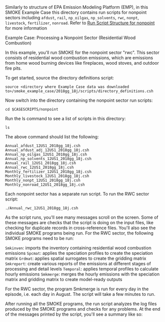 Similarly to structure of EPA Emission Modeling Platform (EMP), in this SMOKE Example Case this directory contains run scripts 
for nonpoint sectors including `afdust`, `rail`, `np_oilgas`, `np_solvents`, `rwc`, `nonpt`, `livestock`, `fertilizer`, `nonroad`. 
Refer to [Run Script Structure for nonpoint](https://github.com/CEMPD/SMOKE/wiki/A.-Overall-Instructions-on-Running-SMOKE-using-EPA's-Emissions-Modeling-Platforms#casescriptsnonpoint) for more information

Example Case: Processing a Nonpoint Sector (Residential Wood Combustion)

In this example, you'll run SMOKE for the nonpoint sector "rwc". This sector consists of residential wood combustion emissions, which are emissions from home wood burning devices like fireplaces, wood stoves, and outdoor fire pits.

To get started, source the directory definitions script:

```
source <directory where Example Case data was downloaded to>/smoke_example_case/2018gg_18j/scripts/directory_definitions.csh
```

Now switch into the directory containing the nonpoint sector run scripts:

```
cd $CASESCRIPTS/nonpoint
```

Run the ls command to see a list of scripts in this directory:

```
ls
```

The above command should list the following:

```
Annual_afdust_12US1_2018gg_18j.csh
Annual_afdust_adj_12US1_2018gg_18j.csh
Annual_np_oilgas_12US1_2018gg_18j.csh
Annual_np_solvents_12US1_2018gg_18j.csh
Annual_rail_12US1_2018gg_18j.csh
Annual_rwc_12US1_2018gg_18j.csh
Monthly_fertilizer_12US1_2018gg_18j.csh
Monthly_livestock_12US1_2018gg_18j.csh
Monthly_nonpt_12US1_2018gg_18j.csh
Monthly_nonroad_12US1_2018gg_18j.csh
```

Each nonpoint sector has a separate run script. To run the RWC sector script:

```
./Annual_rwc_12US1_2018gg_18j.csh
```

As the script runs, you'll see many messages scroll on the screen. Some of these messages are checks that the script is doing on the input files, like checking for duplicate records in cross-reference files. You'll also see the individual SMOKE programs being run. For the RWC sector, the following SMOKE programs need to be run:

`Smkinven`: imports the inventory containing residential wood combustion emissions
`Spcmat`: applies the speciation profiles to create the speciation matrix
`Grdmat`: applies spatial surrogates to create the gridding matrix
`Smkreport`: create various reports of the emissions at different stages of processing and detail levels
`Temporal`: applies temporal profiles to calculate hourly emissions
`Smkmerge`: merges the hourly emissions with the speciation matrix and gridding matrix to create model-ready outputs

For the RWC sector, the program Smkmerge is run for every day in the episode, i.e. each day in August. The script will take a few minutes to run.

After running all the SMOKE programs, the run script analyzes the log files produced by the SMOKE programs and checks for any problems. At the end of the messages printed by the script, you'll see a summary like so:
